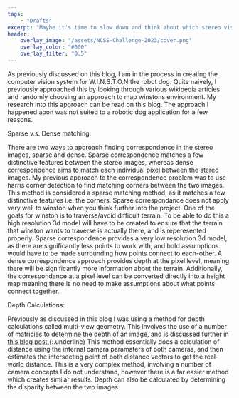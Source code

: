 ```yaml
---
tags:
    - "Drafts"
excerpt: "Maybe it's time to slow down and think about which stereo vision method is the best for winston."
header:
    overlay_image: "/assets/NCSS-Challenge-2023/cover.png"
    overlay_color: "#000"
    overlay_filter: "0.5"
---
```


As previously discussed on this blog, I am in the process in creating the computer vision system for W.I.N.S.T.O.N the robot dog. Quite naively, I previously approached this by looking through various wikipedia articles and randomly choosing an approach to map winstons environment. My research into this approach can be read on this blog. The approach I happened apon was not suited to a robotic dog application for a few reasons. 

Sparse v.s. Dense matching:

There are two ways to approach finding correspondence in the stereo images, sparse and dense. Sparse correspondence matches a few distinctive features between the stereo images, whereas dense correspondence aims to match each individual pixel between the stereo images. My previous approach to the correspondence problem was to use harris corner detection to find matching corners between the two images. This method is considered a sparse matching method, as it matches a few distinctive features i.e. the corners. Sparse correspondance does not apply very well to winston when you think further into the project. One of the goals for winston is to traverse/avoid difficult terrain. To be able to do this a high resolution 3d model will have to be created to ensure that the terrain that winston wants to traverse is actually there, and is reperesented properly. Sparse correspondence provides a very low resolution 3d model, as there are significantly less points to work with, and bold assumptions would have to be made surrounding how points connect to each-other. A dense correspondence approach provides depth at the pixel level, meaning there will be significantly more information about the terrain. Additionally, the correspondance at a pixel level can be converted directly into a height map meaning there is no need to make assumptions about what points connect together.

Depth Calculations:

Previously as discussed in this blog I was using a method for depth calculations called multi-view geometry. This involves the use of a number of matricies to determine the depth of an image, and is discussed further in [this blog post.]('https://morgan-potter.github.io/2023/05/25/Triangulation-(but-harder).html'){:.underline} This method essentially does a calculation of distance using the internal camera paramaters of both cameras, and then estimates the intersecting point of both distance vectors to get the real-world distance. This is a very complex method, involving a number of camera concepts I do not understand, however there is a far easier method which creates similar results. Depth can also be calculated by determining the disparity between the two images